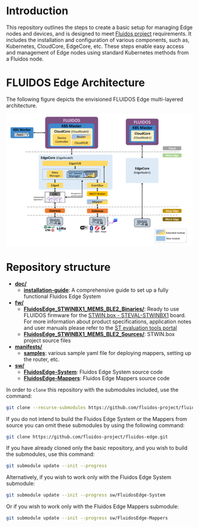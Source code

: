 # Introduction

This repository outlines the steps to create a basic setup for managing Edge nodes and devices, and is designed to meet [Fluidos project](https://fluidos.eu) requirements. It includes the installation and configuration of various components, such as, Kubernetes, CloudCore, EdgeCore, etc. These steps enable easy access and management of Edge nodes using standard Kubernetes methods from a Fluidos node.

# FLUIDOS Edge Architecture

The following figure depicts the envisioned FLUIDOS Edge multi-layered architecture.

![](doc/installation-guide/drax/figures/Fluidos-edge.png)

# Repository structure

-  [**doc/**](doc/)
   - [**installation-guide**](doc/installation-guide): A comprehensive guide to set up a fully functional Fluidos Edge System
-  [**fw/**](fw/)
   - [**FluidosEdge_STWINBX1_MEMS_BLE2_Binaries/**](fw/FluidosEdge_STWINBX1_MEMS_BLE2_Binaries): Ready to use FLUIDOS firmware for the [STWIN.box - STEVAL-STWINBX1](https://www.st.com/en/evaluation-tools/steval-stwinbx1.html) board. For more information about product specifications, application notes and user manuals please refer to the [ST evaluation tools portal](https://www.st.com/en/evaluation-tools/steval-stwinbx1.html#documentation)
   - [**FluidosEdge_STWINBX1_MEMS_BLE2_Sources/**](fw/FluidosEdge_STWINBX1_MEMS_BLE2_Sources): STWIN.box project source files
-  [**manifests/**](manifests/)
   -  [**samples**](manifests/samples/): various sample yaml file for deploying mappers, setting up the router, etc.
-  [**sw/**](sw/)
   - [**FluidosEdge-System**](sw/FluidosEdge-System): Fluidos Edge System source code
   - [**FluidosEdge-Mappers**](sw/FluidosEdge-Mappers): Fluidos Edge Mappers source code

 In order to ```clone``` this repository with the submodules included, use the command:
```bash
git clone --recurse-submodules https://github.com/fluidos-project/fluidos-edge.git
```
If you do not intend to build the Fluidos Edge System or the Mappers from source you can omit these submodules by using the following command:
```bash
git clone https://github.com/fluidos-project/fluidos-edge.git
``` 
If you have already cloned only the basic repository, and you wish to build the submodules, use this command:
```bash
git submodule update --init --progress
```
Alternatively, if you wish to work only with the Fluidos Edge System submodule:
```bash
git submodule update --init --progress sw/FluidosEdge-System
```
Or if you wish to work only with the Fluidos Edge Mappers submodule:
```bash
git submodule update --init --progress sw/FluidosEdge-Mappers
```